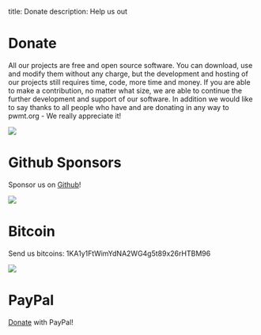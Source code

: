 title: Donate
description: Help us out

# Donate

All our projects are free and open source software. You can download, use and
modify them without any charge, but the development and hosting of our projects
still requires time, code, more time and money. If you are able to make a
contribution, no matter what size, we are able to continue the further
development and support of our software. In addition we would like to say thanks
to all people who have and are donating in any way to pwmt.org - We really
appreciate it!

<div class="row feature">
  <div class="col-sm-4 item">
    <img src="/static/img/icon-github.png" />
    <h1>Github Sponsors</h1>
    <p>Sponsor us on <a href="https://github.com/pwmt/zathura">Github</a>!
  </div>
  <div class="col-sm-4 item">
    <img src="/static/img/icon-bitcoin.png" />
    <h1>Bitcoin</h1>
    <p>Send us bitcoins: 1KA1y1FtWimYdNA2WG4g5t89x26rHTBM96</p>
  </div>
  <div class="col-sm-4 item">
    <img src="/static/img/icon-paypal.png" />
    <h1>PayPal</h1>
    <p><a
    href="https://www.paypal.com/cgi-bin/webscr?cmd=_s-xclick&hosted_button_id=VZG8ZQJWALXV6">Donate</a>
    with PayPal!
  </div>
</div>

